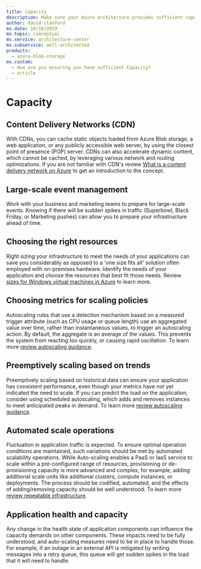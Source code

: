 ```yaml
---
title: Capacity
description: Make sure your Azure architecture provides sufficient capacity. Use content delivery networks (CDNs), and choose the right resources and metrics.
author: david-stanford
ms.date: 10/16/2019
ms.topic: conceptual
ms.service: architecture-center
ms.subservice: well-architected
products:
  - azure-blob-storage
ms.custom:
  - How are you ensuring you have sufficient Capacity?
  - article
---
```


# Capacity

## Content Delivery Networks (CDN)

With CDNs, you can cache static objects loaded from Azure Blob storage, a web application, or any publicly accessible web server, by using the closest point of presence (POP) server. CDNs can also accelerate dynamic content, which cannot be cached, by leveraging various network and routing optimizations. If you are not familiar with CDN's review [What is a content delivery network on Azure](/azure/cdn/cdn-overview) to get an introduction to the concept.

## Large-scale event management

Work with your business and marketing teams to prepare for large-scale events. Knowing if there will be sudden spikes in traffic (Superbowl, Black Friday, or Marketing pushes) can allow you to prepare your infrastructure ahead of time.

## Choosing the right resources

Right sizing your infrastructure to meet the needs of your applications can save you considerably as opposed to a 'one size fits all' solution often employed with on-premises hardware. Identify the needs of your application and choose the resources that best fit those needs. Review [sizes for Windows virtual machines in Azure](/azure/virtual-machines/windows/sizes) to learn more.

## Choosing metrics for scaling policies

Autoscaling rules that use a detection mechanism based on a measured trigger attribute (such as CPU usage or queue length) use an aggregated value over time, rather than instantaneous values, to trigger an autoscaling action. By default, the aggregate is an average of the values. This prevents the system from reacting too quickly, or causing rapid oscillation. To learn more [review autoscaling guidance](../../best-practices/auto-scaling.md).

## Preemptively scaling based on trends

Preemptively scaling based on historical data can ensure your application has consistent performance, even though your metrics have not yet indicated the need to scale. If you can predict the load on the application, consider using scheduled autoscaling, which adds and removes instances to meet anticipated peaks in demand. To learn more [review autoscaling guidance](../../best-practices/auto-scaling.md).

## Automated scale operations

Fluctuation in application traffic is expected. To ensure optimal operation conditions are maintained, such variations should be met by automated scalability operations. While Auto-scaling enables a PaaS or IaaS service to scale within a pre-configured range of resources, provisioning or de-provisioning capacity is more advanced and complex, for example, adding additional scale units like additional clusters, compute instances, or deployments. The process should be codified, automated, and the effects of adding/removing capacity should be well understood. To learn more [review repeatable infrastructure](../devops/automation-infrastructure.md).

## Application health and capacity

Any change in the health state of application components can influence the capacity demands on other components. These impacts need to be fully understood, and auto-scaling measures need to be in place to handle those. For example, if an outage in an external API is mitigated by writing messages into a retry queue, this queue will get sudden spikes in the load that it will need to handle.
